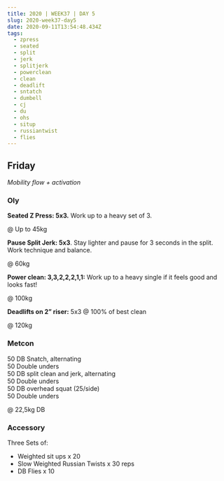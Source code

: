 ```yaml
---
title: 2020 | WEEK37 | DAY 5
slug: 2020-week37-day5
date: 2020-09-11T13:54:48.434Z
tags:
  - zpress
  - seated
  - split
  - jerk
  - splitjerk
  - powerclean
  - clean
  - deadlift
  - sntatch
  - dumbell
  - cj
  - du
  - ohs
  - situp
  - russiantwist
  - flies
---
```

## Friday

*Mobility flow + activation*

### Oly

**Seated Z Press: 5x3.** Work up to a heavy set of 3.

@ Up to 45kg

**Pause Split Jerk: 5x3**. Stay lighter and pause for 3 seconds in the split. Work technique and balance.

@ 60kg

**Power clean: 3,3,2,2,2,1,1:** Work up to a heavy single if it feels good and looks fast!

@ 100kg

**Deadlifts on 2” riser:** 5x3 @ 100% of best clean

@ 120kg

### Metcon

50 DB Snatch, alternating\
50 Double unders\
50 DB split clean and jerk, alternating\
50 Double unders\
50 DB overhead squat (25/side)\
50 Double unders

@ 22,5kg DB

### Accessory

Three Sets of:

* Weighted sit ups x 20
* Slow Weighted Russian Twists x 30 reps
* DB Flies x 10